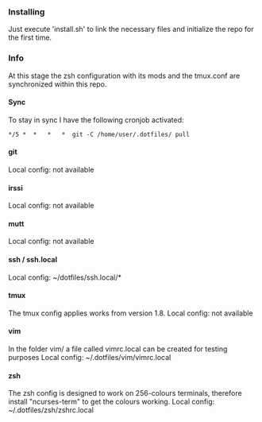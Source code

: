 ### Installing
Just execute 'install.sh' to link the necessary files and initialize the repo for the first time.

### Info
At this stage the zsh configuration with its mods and the tmux.conf are synchronized within this repo.

#### Sync
To stay in sync I have the following cronjob activated:

    */5 *  *   *   *  git -C /home/user/.dotfiles/ pull

#### git
Local config: not available

#### irssi
Local config: not available

#### mutt
Local config: not available

#### ssh / ssh.local
Local config: ~/dotfiles/ssh.local/\*

#### tmux
The tmux config applies works from version 1.8.
Local config: not available

#### vim
In the folder vim/ a file called vimrc.local can be created for testing purposes
Local config: ~/.dotfiles/vim/vimrc.local

#### zsh
The zsh config is designed to work on 256-colours terminals, therefore install "ncurses-term" to get the colours working.
Local config: ~/.dotfiles/zsh/zshrc.local
